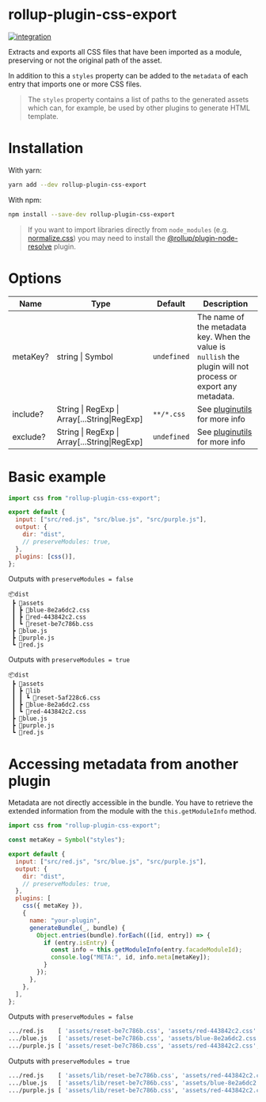 # rollup-plugin-css-export 
[![integration](https://github.com/skarab42/rollup-plugin-css-export/actions/workflows/integration.yml/badge.svg)](https://github.com/skarab42/rollup-plugin-css-export/actions/workflows/integration.yml)

Extracts and exports all CSS files that have been imported as a module, preserving or not the original path of the asset.

In addition to this a `styles` property can be added to the `metadata` of each entry that imports one or more CSS files.

> The `styles` property contains a list of paths to the generated assets which can, for example, be used by other plugins to generate HTML template.

# Installation

With yarn:

```bash
yarn add --dev rollup-plugin-css-export
```

With npm:

```bash
npm install --save-dev rollup-plugin-css-export
```

> If you want to import libraries directly from `node_modules` (e.g. [normalize.css](https://www.npmjs.com/package/normalize.css)) you may need to install the [@rollup/plugin-node-resolve](https://www.npmjs.com/package/@rollup/plugin-node-resolve) plugin.

# Options

| Name     | Type                                         | Default     | Description                                                                                                      |
| -------- | -------------------------------------------- | ----------- | ---------------------------------------------------------------------------------------------------------------- |
| metaKey? | string \| Symbol                             | `undefined` | The name of the metadata key. When the value is `nullish` the plugin will not process or export any metadata.    |
| include? | String \| RegExp \| Array[...String\|RegExp] | `**/*.css`  | See [pluginutils](https://github.com/rollup/plugins/tree/master/packages/pluginutils#createfilter) for more info |
| exclude? | String \| RegExp \| Array[...String\|RegExp] | `undefined` | See [pluginutils](https://github.com/rollup/plugins/tree/master/packages/pluginutils#createfilter) for more info |

# Basic example

```js
import css from "rollup-plugin-css-export";

export default {
  input: ["src/red.js", "src/blue.js", "src/purple.js"],
  output: {
    dir: "dist",
    // preserveModules: true,
  },
  plugins: [css()],
};
```

Outputs with `preserveModules = false`

```
📦dist
 ┣ 📂assets
 ┃ ┣ 📜blue-8e2a6dc2.css
 ┃ ┣ 📜red-443842c2.css
 ┃ ┗ 📜reset-be7c786b.css
 ┣ 📜blue.js
 ┣ 📜purple.js
 ┗ 📜red.js
```

Outputs with `preserveModules = true`

```
📦dist
 ┣ 📂assets
 ┃ ┣ 📂lib
 ┃ ┃ ┗ 📜reset-5af228c6.css
 ┃ ┣ 📜blue-8e2a6dc2.css
 ┃ ┗ 📜red-443842c2.css
 ┣ 📜blue.js
 ┣ 📜purple.js
 ┗ 📜red.js
```

# Accessing metadata from another plugin

Metadata are not directly accessible in the bundle. You have to retrieve the extended information from the module with the `this.getModuleInfo` method.

```js
import css from "rollup-plugin-css-export";

const metaKey = Symbol("styles");

export default {
  input: ["src/red.js", "src/blue.js", "src/purple.js"],
  output: {
    dir: "dist",
    // preserveModules: true,
  },
  plugins: [
    css({ metaKey }),
    {
      name: "your-plugin",
      generateBundle(_, bundle) {
        Object.entries(bundle).forEach(([id, entry]) => {
          if (entry.isEntry) {
            const info = this.getModuleInfo(entry.facadeModuleId);
            console.log("META:", id, info.meta[metaKey]);
          }
        });
      },
    },
  ],
};
```

Outputs with `preserveModules = false`

```bash
.../red.js    [ 'assets/reset-be7c786b.css', 'assets/red-443842c2.css' ]
.../blue.js   [ 'assets/reset-be7c786b.css', 'assets/blue-8e2a6dc2.css' ]
.../purple.js [ 'assets/reset-be7c786b.css', 'assets/red-443842c2.css', 'assets/blue-8e2a6dc2.css' ]
```

Outputs with `preserveModules = true`

```bash
.../red.js    [ 'assets/lib/reset-be7c786b.css', 'assets/red-443842c2.css' ]
.../blue.js   [ 'assets/lib/reset-be7c786b.css', 'assets/blue-8e2a6dc2.css' ]
.../purple.js [ 'assets/lib/reset-be7c786b.css', 'assets/red-443842c2.css', 'assets/blue-8e2a6dc2.css' ]
```

